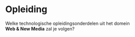 Opleiding
=========

Welke technologische opleidingsonderdelen uit het domein  
**Web & New Media** zal je volgen?